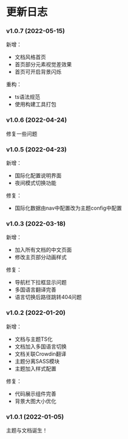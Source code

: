 # 更新日志

### v1.0.7 (2022-05-15)

新增：
- 文档风格首页
- 首页部分元素视觉差效果
- 首页可开启背景闪烁

重构：
- ts语法规范
- 使用构建工具打包

### v1.0.6 (2022-04-24)

修复一些问题

### v1.0.5 (2022-04-23)

新增：
- 国际化配置说明界面
- 夜间模式切换功能

修复：
- 国际化数据由nav中配置改为主题config中配置


### v1.0.3 (2022-03-18)

新增：
- 加入所有文档的中文页面
- 修改主页部分动画样式

修复：
- 导航栏下拉框显示问题
- 多国语言翻译完善
- 语言切换后路径跳转404问题


### v1.0.2 (2022-01-20)

新增：
- 文档与主题TS化
- 文档加入多国语言切换
- 文档关联Crowdin翻译
- 主题分离SASS模块
- 主题加入样式配置

修复：
- 代码展示组件完善
- 背景大图大小优化


### v1.0.1 (2022-01-05)
    
主题与文档诞生！